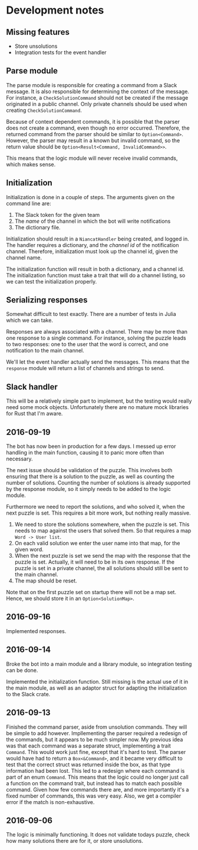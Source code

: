 Development notes
=================

Missing features
----------------

- Store unsolutions
- Integration tests for the event handler

Parse module
------------
The parse module is responsible for creating a command from a Slack message. It is also responsible
for determining the context of the message. For instance, a `CheckSolutionCommand` should not be
created if the message originated in a public channel. Only private channels should be used when
creating `CheckSolutionCommand`.

Because of context dependent commands, it is possible that the parser does not create a command,
even though no error occurred. Therefore, the returned command from the parser should be
similar to `Option<Command>`. However, the parser may result in a known but invalid command, so the
return value should be `Option<Result<Command, InvalidCommand>>`.

This means that the logic module will never receive invalid commands, which makes sense.

Initialization
--------------
Initialization is done in a couple of steps. The arguments given on the command line are:

1. The Slack token for the given team
2. The _name_ of the channel in which the bot will write notifications
3. The dictionary file.

Initialization should result in a `NiancatHandler` being created, and logged in.
The handler requires a dictionary, and the _channel id_ of the notification channel. Therefore,
initialization must look up the channel id, given the channel name.

The initialization function will result in both a dictionary, and a channel id. The initialization
function must take a trait that will do a channel listing, so we can test the initialization
properly.

Serializing responses
---------------------
Somewhat difficult to test exactly. There are a number of tests in Julia which we can take.

Responses are always associated with a channel. There may be more than one response to a single
command. For instance, solving the puzzle leads to two responses: one to the user that the word is
correct, and one notification to the main channel.

We'll let the event handler actually send the messages. This means that the `response` module will
return a list of channels and strings to send.

Slack handler
-------------
This will be a relatively simple part to implement, but the testing would really need some mock
objects. Unfortunately there are no mature mock libraries for Rust that I'm aware.

2016-09-19
----------
The bot has now been in production for a few days. I messed up error handling in the main function,
causing it to panic more often than necessary.

The next issue should be validation of the puzzle. This involves both ensuring that there is a
solution to the puzzle, as well as counting the number of solutions. Counting the number of
solutions is already supported by the response module, so it simply needs to be added to the logic
module.

Furthermore we need to report the solutions, and who solved it, when the next puzzle is set. This
requires a bit more work, but nothing really massive.

1. We need to store the solutions somewhere, when the puzzle is set. This needs to map against the
   users that solved them. So that requires a map `Word -> User list`.
2. On each valid solution we enter the user name into that map, for the given word.
3. When the next puzzle is set we send the map with the response that the puzzle is set. Actually,
   it will need to be in its own response. If the puzzle is set in a private channel, the all
   solutions should still be sent to the main channel.
4. The map should be reset.

Note that on the first puzzle set on startup there will not be a map set. Hence, we should store it
in an `Option<SolutionMap>`.

2016-09-16
----------
Implemented responses.

2016-09-14
----------
Broke the bot into a main module and a library module, so integration testing can be done.

Implemented the initialization function. Still missing is the actual use of it in the main module,
as well as an adaptor struct for adapting the initialization to the Slack crate.

2016-09-13
----------
Finished the command parser, aside from unsolution commands. They will be simple to add however.
Impllementing the parser required a redesign of the commands, but it appears to be much simpler now.
My previous idea was that each command was a separate struct, implementing a trait `Command`. This
would work just fine, except that it's hard to test. The parser would have had to return a
`Box<&Command>`, and it became very difficult to test that the correct struct was returned inside
the box, as that type information had been lost. This led to a redesign where each command is part
of an enum `Command`. This means that the logic could no longer just call a function on the command
trait, but instead has to match each possible command. Given how few commands there are, and more
importantly it's a fixed number of commands, this was very easy. Also, we get a compiler error if
the match is non-exhaustive.

2016-09-06
----------
The logic is minimally functioning. It does not validate todays puzzle, check how many solutions
there are for it, or store unsolutions.
